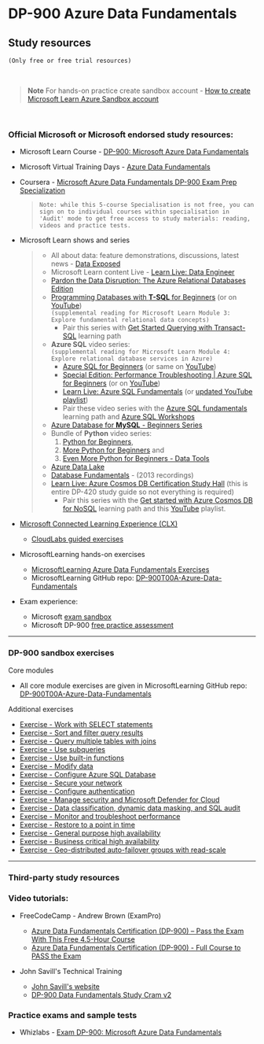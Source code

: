 
# DP-900 Azure Data Fundamentals 

## Study resources
`(Only free or free trial resources)`

<br>

> **Note**
> For hands-on practice create sandbox account -
> [How to create Microsoft Learn Azure Sandbox account](https://github.com/teator/Microsoft-Certifications/blob/main/README.md#how-to-create-microsoft-learn-azure-sandbox-account)

<br>


### Official Microsoft or Microsoft endorsed study resources:
 
 - Microsoft Learn Course - [DP-900: Microsoft Azure Data Fundamentals](https://learn.microsoft.com/en-gb/training/courses/dp-900t00)
 
 - Microsoft Virtual Training Days - [Azure Data Fundamentals](https://events.microsoft.com/en-us/mvtd?language=English&clientTimeZone=1&scenario=Microsoft%20Azure%20Virtual%20Training%20Day:%20Data%20Fundamentals)
 
 - Coursera - [Microsoft Azure Data Fundamentals DP-900 Exam Prep Specialization](https://www.coursera.org/specializations/microsoft-azure-dp-900-data-fundamentals) 
   >  `Note: while this 5-course Specialisation is not free, you can sign on to individual courses within specialisation in 'Audit' mode to get free access to study materials: reading, videos and practice tests.`


 - Microsoft Learn shows and series
   > - All about data: feature demonstrations, discussions, latest news - [Data Exposed](https://learn.microsoft.com/en-us/shows/data-exposed/)
   > - Microsoft Learn content Live - [Learn Live: Data Engineer](https://learn.microsoft.com/en-us/shows/learn-live/?expanded=azure&roles=data-engineer)
   > - [Pardon the Data Disruption: The Azure Relational Databases Edition](https://learn.microsoft.com/en-us/shows/pardon-the-data-disruption-the-azure-relational-databases-edition/)
   > - [Programming Databases with **T-SQL** for Beginners](https://learn.microsoft.com/en-us/shows/programming-databases-with-t-sql-for-beginners/) (or on [YouTube](https://www.youtube.com/playlist?list=PLlrxD0HtieHj551_lUtce08JUnTMY-y-R)) <br> `(supplemental reading for Microsoft Learn Module 3: Explore fundamental relational data concepts)`
   >   - Pair this series with [Get Started Querying with Transact-SQL](https://learn.microsoft.com/en-us/training/paths/get-started-querying-with-transact-sql/) learning path
   > - **Azure SQL** video series: <br> `(supplemental reading for Microsoft Learn Module 4: Explore relational database services in Azure)`
   >   - [Azure SQL for Beginners](https://learn.microsoft.com/en-us/shows/azure-sql-for-beginners/) (or same on [YouTube](https://www.youtube.com/playlist?list=PL3EZ3A8mHh0y0EVZoKGljNPytdjrxXIZ9))
   >   - [Special Edition: Performance Troubleshooting | Azure SQL for Beginners](https://learn.microsoft.com/en-us/shows/special-edition-performance-troubleshooting-azure-sql-for-beginners/) (or on [YouTube](https://www.youtube.com/playlist?list=PLlrxD0HtieHgDkZ84FfCSDLBcJmUn8ktU))
   >   - [Learn Live: Azure SQL Fundamentals](https://learn.microsoft.com/en-gb/shows/learn-live/?languages=sql) (or [updated YouTube playlist](https://www.youtube.com/playlist?list=PLlrxD0HtieHia4Hwxg_8_H-L7vrnk4Dz_))
   >   - Pair these video series with the [Azure SQL fundamentals](https://learn.microsoft.com/en-us/training/paths/azure-sql-fundamentals/) learning path and [Azure SQL Workshops](https://microsoft.github.io/sqlworkshops/?WT.mc_id=azuresql4beg_azuresql-ch9-code)
   > - [Azure Database for **MySQL** - Beginners Series](https://learn.microsoft.com/en-us/shows/azure-database-for-mysql-beginners-series/)
   > - Bundle of **Python** video series: 
   >   1. [Python for Beginners](https://learn.microsoft.com/en-us/shows/intro-to-python-development/), 
   >   2. [More Python for Beginners](https://learn.microsoft.com/en-us/shows/more-python-for-beginners/) and 
   >   3. [Even More Python for Beginners - Data Tools](https://learn.microsoft.com/en-us/shows/even-more-python-for-beginners-data-tools/)
   > - [Azure Data Lake](https://learn.microsoft.com/en-us/shows/azuredatalake/)
   > - [Database Fundamentals](https://learn.microsoft.com/en-us/shows/dbfundamentals/) - (2013 recordings)
   > - [Learn Live: Azure Cosmos DB Certification Study Hall](https://learn.microsoft.com/en-gb/shows/learn-live/azure-cosmos-db-certification-study-hall/) (this is entire DP-420 study guide so not everything is required)
   >   - Pair this series with the [Get started with Azure Cosmos DB for NoSQL](https://learn.microsoft.com/en-gb/training/paths/get-started-azure-cosmos-db-sql-api/) learning path and this [YouTube](https://www.youtube.com/playlist?list=PLlrxD0HtieHjqobzYMwqfrx-pddxv-pCr) playlist.
 

 - [Microsoft Connected Learning Experience (CLX)](https://clx.cloudevents.ai/events/39366311-ad15-4b90-9364-0252213842fa/my-tracks)
   - [CloudLabs guided exercises](https://mslearn.cloudguides.com/en-us/guides/DP-900%20Exam%20Guide%20-%20Azure%20Data%20Fundamentals)

 - MicrosoftLearning hands-on exercises
   - [MicrosoftLearning Azure Data Fundamentals Exercises](https://microsoftlearning.github.io/DP-900T00A-Azure-Data-Fundamentals/)
   - MicrosoftLearning GitHub repo: [DP-900T00A-Azure-Data-Fundamentals](https://github.com/MicrosoftLearning/DP-900T00A-Azure-Data-Fundamentals)

 - Exam experience:
   - Microsoft  [exam sandbox](https://aka.ms/examdemo)
   - Microsoft DP-900 [free practice assessment](https://learn.microsoft.com/credentials/certifications/exams/dp-900/practice/assessment?assessment-type=practice&assessmentId=24)

---

### DP-900 sandbox exercises

Core modules
 - All core module exercises are given in MicrosoftLearning GitHub repo: [DP-900T00A-Azure-Data-Fundamentals](https://github.com/MicrosoftLearning/DP-900T00A-Azure-Data-Fundamentals)


Additional exercises
 - [Exercise - Work with SELECT statements](https://learn.microsoft.com/en-us/training/modules/introduction-to-transact-sql/6-exercise-work-with-select-statements)
 - [Exercise - Sort and filter query results](https://learn.microsoft.com/en-us/training/modules/sort-filter-queries/7-exercise-sort-filter-query-results)
 - [Exercise - Query multiple tables with joins](https://learn.microsoft.com/en-us/training/modules/query-multiple-tables-with-joins/6-exercise-query-with-joins)
 - [Exercise - Use subqueries](https://learn.microsoft.com/en-us/training/modules/write-subqueries/5-exercise-subqueries)
 - [Exercise - Use built-in functions](https://learn.microsoft.com/en-us/training/modules/use-built-functions-transact-sql/8-exercise-built-in-functions)
 - [Exercise - Modify data](https://learn.microsoft.com/en-us/training/modules/modify-data-with-transact-sql/7-exercise-modify-data)
 - [Exercise - Configure Azure SQL Database](https://learn.microsoft.com/en-us/training/modules/azure-sql-secure-data/3-exercise-configure-sql-database)
 - [Exercise - Secure your network](https://learn.microsoft.com/en-us/training/modules/azure-sql-secure-data/4-exercise-network-security)
 - [Exercise - Configure authentication](https://learn.microsoft.com/en-us/training/modules/azure-sql-secure-data/5-exercise-configure-authentication)
 - [Exercise - Manage security and Microsoft Defender for Cloud](https://learn.microsoft.com/en-us/training/modules/azure-sql-secure-data/8-exercise-advanced-data-security)
 - [Exercise - Data classification, dynamic data masking, and SQL audit](https://learn.microsoft.com/en-us/training/modules/azure-sql-secure-data/9-exercise-data-classification-masking-audit)
 - [Exercise - Monitor and troubleshoot performance](https://learn.microsoft.com/en-us/training/modules/azure-sql-performance/5-exercise-monitor-troubleshoot-performance)
 - [Exercise - Restore to a point in time](https://learn.microsoft.com/en-us/training/modules/azure-sql-high-availability/3-exercise-restore-point-in-time)
 - [Exercise - General purpose high availability](https://learn.microsoft.com/en-us/training/modules/azure-sql-high-availability/5-exercise-general-purpose-high-availability)
 - [Exercise - Business critical high availability](https://learn.microsoft.com/en-us/training/modules/azure-sql-high-availability/6-exercise-business-critical-high-availability)
 - [Exercise - Geo-distributed auto-failover groups with read-scale](https://learn.microsoft.com/en-us/training/modules/azure-sql-high-availability/8-exercise-auto-failover-groups)


---

### Third-party study resources
### Video tutorials:

 - FreeCodeCamp - Andrew Brown (ExamPro)
   - [Azure Data Fundamentals Certification (DP-900) – Pass the Exam With This Free 4.5-Hour Course](https://www.freecodecamp.org/news/azure-data-fundamentals-certification-dp-900-pass-the-exam-with-this-free-4-5-hour-course/)
   - [Azure Data Fundamentals Certification (DP-900) - Full Course to PASS the Exam](https://www.youtube.com/watch?v=P3qmqUZJ7l0)

 - John Savill's Technical Training
   - [John Savill's website](https://learn.onboardtoazure.com/)
   - [DP-900 Data Fundamentals Study Cram v2](https://www.youtube.com/watch?v=0gtpasITVnk)


### Practice exams and sample tests
			
 - Whizlabs - [Exam DP-900: Microsoft Azure Data Fundamentals](https://www.whizlabs.com/microsoft-azure-certification-dp-900/)

